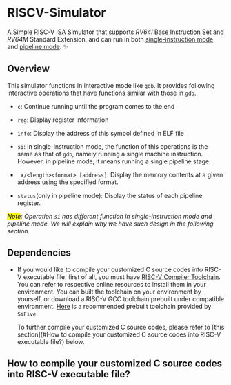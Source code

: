 # RISCV-Simulator

A Simple RISC-V ISA Simulator that supports *RV64I* Base Instruction Set and *RV64M* Standard Extension, and can run in both <u>single-instruction mode</u> and <u>pipeline mode</u>. ✨

## Overview

This simulator functions in interactive mode like `gdb`. It provides following interactive operations that have functions similar with those in `gdb`. 

-  `c`: Continue running until the program comes to the end
-  `reg`: Display register information
-  `info`: Display the address of this symbol defined in ELF file
-  `si`: In single-instruction mode, the function of this operations is the same as that of `gdb`, namely running a single machine instruction. However, in pipeline mode, it means running a single pipeline stage.
-  ` x/<length><format> [address]`: Display the memory contents at a given address using the specified format.

- `status`(only in pipeline mode): Display the status of each pipeline register.

*<mark>Note</mark>: Operation `si` has different function in single-instruction mode and pipeline mode. We will explain why we have such design in the following section.*

## Dependencies

- If you would like to compile your customized C source codes into RISC-V executable file, first of all, you must have <u>RISC-V Compiler Toolchain</u>. You can refer to respective online resources to install them in your environment. You can built the toolchain on your environment by yourself, or download a RISC-V GCC toolchain prebuilt under compatible environment. [Here](https://www.sifive.com/boards) is a recommended prebuilt toolchain provided by `SiFive`.

  To further compile your customized C source codes, please refer to [this section](#How to compile your customized C source codes into RISC-V executable file?) below.

  


## How to compile your customized C source codes into RISC-V executable file?



